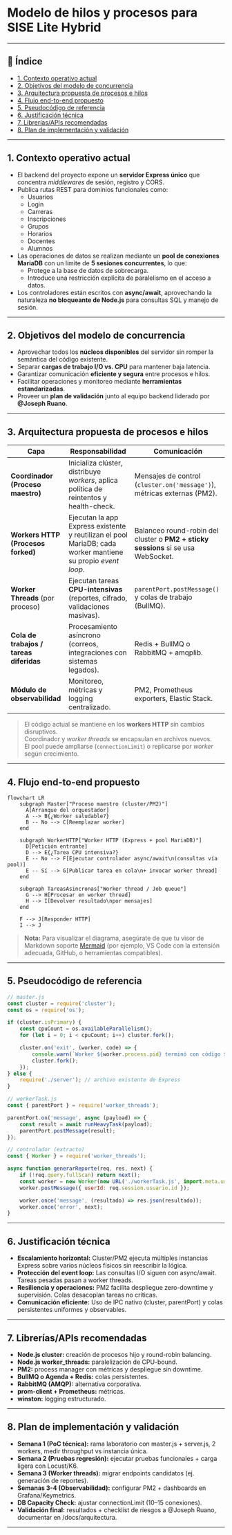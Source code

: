# Modelo de hilos y procesos para **SISE Lite Hybrid**

---

## 📑 Índice

- [1. Contexto operativo actual](#1-contexto-operativo-actual)
- [2. Objetivos del modelo de concurrencia](#2-objetivos-del-modelo-de-concurrencia)
- [3. Arquitectura propuesta de procesos e hilos](#3-arquitectura-propuesta-de-procesos-e-hilos)
- [4. Flujo end-to-end propuesto](#4-flujo-end-to-end-propuesto)
- [5. Pseudocódigo de referencia](#5-pseudocódigo-de-referencia)
- [6. Justificación técnica](#6-justificación-técnica)
- [7. Librerías/APIs recomendadas](#7-libreríasapis-recomendadas)
- [8. Plan de implementación y validación](#8-plan-de-implementación-y-validación)

---

## 1. Contexto operativo actual

- El backend del proyecto expone un **servidor Express único** que concentra *middlewares* de sesión, registro y CORS.  
- Publica rutas REST para dominios funcionales como:
  - Usuarios
  - Login
  - Carreras
  - Inscripciones
  - Grupos
  - Horarios
  - Docentes
  - Alumnos  
- Las operaciones de datos se realizan mediante un **pool de conexiones MariaDB** con un límite de **5 sesiones concurrentes**, lo que:
  - Protege a la base de datos de sobrecarga.
  - Introduce una restricción explícita de paralelismo en el acceso a datos.  
- Los controladores están escritos con **async/await**, aprovechando la naturaleza **no bloqueante de Node.js** para consultas SQL y manejo de sesión.

---

## 2. Objetivos del modelo de concurrencia

- Aprovechar todos los **núcleos disponibles** del servidor sin romper la semántica del código existente.  
- Separar **cargas de trabajo I/O vs. CPU** para mantener baja latencia.  
- Garantizar comunicación **eficiente y segura** entre procesos e hilos.  
- Facilitar operaciones y monitoreo mediante **herramientas estandarizadas**.  
- Proveer un **plan de validación** junto al equipo backend liderado por **@Joseph Ruano**.  

---

## 3. Arquitectura propuesta de procesos e hilos

| **Capa**                        | **Responsabilidad**                                                                 | **Comunicación**                                                                 |
|---------------------------------|-------------------------------------------------------------------------------------|---------------------------------------------------------------------------------|
| **Coordinador (Proceso maestro)** | Inicializa clúster, distribuye *workers*, aplica política de reintentos y health-check. | Mensajes de control (`cluster.on('message')`), métricas externas (PM2).          |
| **Workers HTTP (Procesos forked)** | Ejecutan la app Express existente y reutilizan el pool MariaDB; cada worker mantiene su propio *event loop*. | Balanceo round-robin del cluster o **PM2 + sticky sessions** si se usa WebSocket. |
| **Worker Threads** (por proceso) | Ejecutan tareas **CPU-intensivas** (reportes, cifrado, validaciones masivas).       | `parentPort.postMessage()` y colas de trabajo (BullMQ).                         |
| **Cola de trabajos / tareas diferidas** | Procesamiento asíncrono (correos, integraciones con sistemas legados).              | Redis + BullMQ o RabbitMQ + amqplib.                                            |
| **Módulo de observabilidad**     | Monitoreo, métricas y logging centralizado.                                         | PM2, Prometheus exporters, Elastic Stack.                                       |

> El código actual se mantiene en los **workers HTTP** sin cambios disruptivos.  
> Coordinador y *worker threads* se encapsulan en archivos nuevos.  
> El pool puede ampliarse (`connectionLimit`) o replicarse por *worker* según crecimiento.

---

## 4. Flujo end-to-end propuesto

```mermaid
flowchart LR
    subgraph Master["Proceso maestro (cluster/PM2)"]
      A[Arranque del orquestador]
      A --> B{¿Worker saludable?}
      B -- No --> C[Reemplazar worker]
    end

    subgraph WorkerHTTP["Worker HTTP (Express + pool MariaDB)"]
      D[Petición entrante]
      D --> E{¿Tarea CPU intensiva?}
      E -- No --> F[Ejecutar controlador async/await\n(consultas vía pool)]
      E -- Sí --> G[Publicar tarea en cola\n+ invocar worker thread]
    end

    subgraph TareasAsincronas["Worker thread / Job queue"]
      G --> H[Procesar en worker thread]
      H --> I[Devolver resultado\npor mensajes]
    end

    F --> J[Responder HTTP]
    I --> J
```

> **Nota:** Para visualizar el diagrama, asegúrate de que tu visor de Markdown soporte [Mermaid](https://mermaid-js.github.io/mermaid/#/) (por ejemplo, VS Code con la extensión adecuada, GitHub, o herramientas compatibles).


---

## 5. Pseudocódigo de referencia

```js
// master.js
const cluster = require('cluster');
const os = require('os');

if (cluster.isPrimary) {
    const cpuCount = os.availableParallelism();
    for (let i = 0; i < cpuCount; i++) cluster.fork();

    cluster.on('exit', (worker, code) => {
        console.warn(`Worker ${worker.process.pid} terminó con código ${code}. Reiniciando...`);
        cluster.fork();
    });
} else {
    require('./server'); // archivo existente de Express
}

// workerTask.js
const { parentPort } = require('worker_threads');

parentPort.on('message', async (payload) => {
    const result = await runHeavyTask(payload);
    parentPort.postMessage(result);
});

// controlador (extracto)
const { Worker } = require('worker_threads');

async function generarReporte(req, res, next) {
    if (!req.query.fullScan) return next();
    const worker = new Worker(new URL('./workerTask.js', import.meta.url));
    worker.postMessage({ userId: req.session.usuario.id });

    worker.once('message', (resultado) => res.json(resultado));
    worker.once('error', next);
}
```

---

## 6. Justificación técnica

- **Escalamiento horizontal:** Cluster/PM2 ejecuta múltiples instancias Express sobre varios núcleos físicos sin reescribir la lógica.
- **Protección del event loop:** Las consultas I/O siguen con async/await. Tareas pesadas pasan a worker threads.
- **Resiliencia y operaciones:** PM2 facilita despliegue zero-downtime y supervisión. Colas desacoplan tareas no críticas.
- **Comunicación eficiente:** Uso de IPC nativo (cluster, parentPort) y colas persistentes uniformes y observables.

---

## 7. Librerías/APIs recomendadas

- **Node.js cluster:** creación de procesos hijo y round-robin balancing.
- **Node.js worker_threads:** paralelización de CPU-bound.
- **PM2:** process manager con métricas y despliegue sin downtime.
- **BullMQ o Agenda + Redis:** colas persistentes.
- **RabbitMQ (AMQP):** alternativa corporativa.
- **prom-client + Prometheus:** métricas.
- **winston:** logging estructurado.

---

## 8. Plan de implementación y validación

- **Semana 1 (PoC técnica):** rama laboratorio con master.js + server.js, 2 workers, medir throughput vs instancia única.
- **Semana 2 (Pruebas regresión):** ejecutar pruebas funcionales + carga ligera con Locust/K6.
- **Semana 3 (Worker threads):** migrar endpoints candidatos (ej. generación de reportes).
- **Semanas 3-4 (Observabilidad):** configurar PM2 + dashboards en Grafana/Keymetrics.
- **DB Capacity Check:** ajustar connectionLimit (10–15 conexiones).
- **Validación final:** resultados + checklist de riesgos a @Joseph Ruano, documentar en /docs/arquitectura.

---
